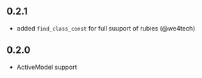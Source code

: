 ## 0.2.1

  * added `find_class_const` for full suuport of rubies (@we4tech)

## 0.2.0

  * ActiveModel support

